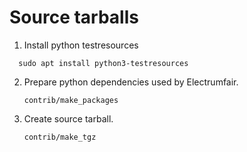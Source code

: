 Source tarballs
===============

1. Install python testresources

  ```
    sudo apt install python3-testresources
  ```

2. Prepare python dependencies used by Electrumfair.

    ```
    contrib/make_packages
    ```

3. Create source tarball.

    ```
    contrib/make_tgz
    ```
